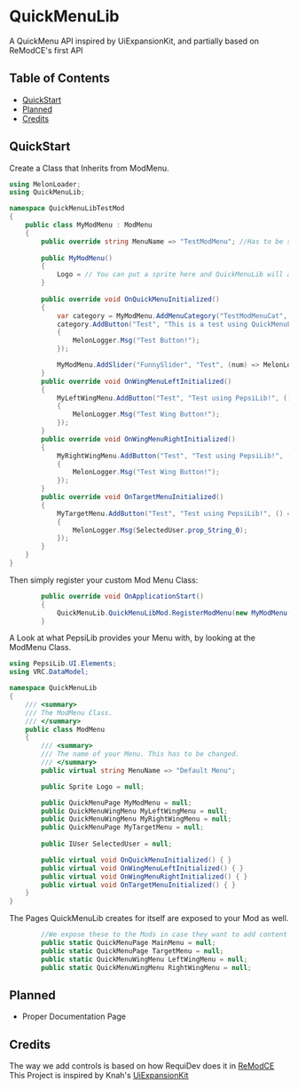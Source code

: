 # QuickMenuLib
A QuickMenu API inspired by UiExpansionKit, and partially based on ReModCE's first API

## Table of Contents
* [QuickStart](#QuickStart)
* [Planned](#Planned)
* [Credits](#Credits)

## QuickStart

Create a Class that Inherits from ModMenu.
```cs
using MelonLoader;
using QuickMenuLib;

namespace QuickMenuLibTestMod
{
    public class MyModMenu : ModMenu
    {
        public override string MenuName => "TestModMenu"; //Has to be set: Conflicts will arise if you don't
        
        public MyModMenu()
        {
            Logo = // You can put a sprite here and QuickMenuLib will automatically add it.
        }
        
        public override void OnQuickMenuInitialized()
        {   
            var category = MyModMenu.AddMenuCategory("TestModMenuCat", "Testing Stuff");
            category.AddButton("Test", "This is a test using QuickMenuLib!", () =>
            {
                MelonLogger.Msg("Test Button!");
            });

            MyModMenu.AddSlider("FunnySlider", "Test", (num) => MelonLogger.Msg(num));
        }
        public override void OnWingMenuLeftInitialized()
        {
            MyLeftWingMenu.AddButton("Test", "Test using PepsiLib!", () =>
            {
                MelonLogger.Msg("Test Wing Button!");
            });
        } 
        public override void OnWingMenuRightInitialized()
        {
            MyRightWingMenu.AddButton("Test", "Test using PepsiLib!", () =>
            {
                MelonLogger.Msg("Test Wing Button!");
            });
        }
        public override void OnTargetMenuInitialized()
        {
            MyTargetMenu.AddButton("Test", "Test using PepsiLib!", () =>
            {
                MelonLogger.Msg(SelectedUser.prop_String_0);
            });
        }
    }
}
```

Then simply register your custom Mod Menu Class:
```cs
        public override void OnApplicationStart()
        {
            QuickMenuLib.QuickMenuLibMod.RegisterModMenu(new MyModMenu());
        }
```

A Look at what PepsiLib provides your Menu with, by looking at the ModMenu Class.
```cs
using PepsiLib.UI.Elements;
using VRC.DataModel;

namespace QuickMenuLib
{
    /// <summary>
    /// The ModMenu Class.
    /// </summary>
    public class ModMenu
    {
        /// <summary>
        /// The name of your Menu. This has to be changed.
        /// </summary>
        public virtual string MenuName => "Default Menu";

        public Sprite Logo = null;

        public QuickMenuPage MyModMenu = null;
        public QuickMenuWingMenu MyLeftWingMenu = null;
        public QuickMenuWingMenu MyRightWingMenu = null;
        public QuickMenuPage MyTargetMenu = null;
        
        public IUser SelectedUser = null;

        public virtual void OnQuickMenuInitialized() { }
        public virtual void OnWingMenuLeftInitialized() { }
        public virtual void OnWingMenuRightInitialized() { }
        public virtual void OnTargetMenuInitialized() { }  
    }
}
```

The Pages QuickMenuLib creates for itself are exposed to your Mod as well. 
```cs
        //We expose these to the Mods in case they want to add content to these pages. Unlikely but it can't hurt.
        public static QuickMenuPage MainMenu = null;
        public static QuickMenuPage TargetMenu = null;
        public static QuickMenuWingMenu LeftWingMenu = null;
        public static QuickMenuWingMenu RightWingMenu = null;
```

## Planned
* Proper Documentation Page

## Credits
The way we add controls is based on how RequiDev does it in [ReModCE](https://github.com/RequiDev/ReModCE) <br>
This Project is inspired by Knah's [UiExpansionKit](https://github.com/knah/vrcmods)
